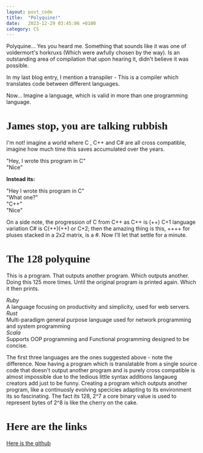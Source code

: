 ```yaml
---
layout: post_code
title:  "Polyquine!"
date:   2023-12-29 03:45:06 +0100
category: CS
---
```


Polyquine... Yes you heard me. Something that sounds like it was one of voldermort's horkruxs (Which were awfully chosen by the way). Is an outstanding area of compilation that upon hearing it, didn't believe it was possible. 

In my last blog entry, I mention a transpiler - This is a compiler which translates code between different languages. 

<p>Now... Imagine a language, which is valid in more than one programming language.</p>

<h1 style="font-family: 'Share Tech Mono'">James stop, you are talking rubbish</h1>

I'm not! imagine a world where C , C++ and C# are all cross compatible, imagine how much time this saves accumulated over the years.

"Hey, I wrote this program in C"<br>
"Nice"<br>

<b>Instead its:</b>

"Hey I wrote this program in C"<br>
"What one?"<br>
"C++"<br>
"Nice"<br>

On a side note, the progression of C from C++ as C++ is (++) C+1 language variation C# is C(++)(++) or C+2; then the amazing thing is this, ++++ for pluses stacked in a 2x2 matrix, is a #. Now I'll let that settle for a minute.

<h1 style="font-family: 'Share Tech Mono'">The 128 polyquine</h1>

This is a program. That outputs another program. Which outputs another. Doing this 125 more times. Until the original program is printed again. Which it then prints. 

<i>Ruby</i><br>
A language focusing on productivity and simplicity, used for web servers.<br>
<i>Rust</i><br>
Multi-paradigm general purpose language used for network programming and system programming<br>
<i>Scala</i><br>
Supports OOP programming and Functional programming designed to be concise. 

<p>The first three languages are the ones suggested above - note the difference. Now having a program which is translatable from a single source code that doesn't output another program and is purely cross compatible is almost impossible due to the tedious little syntax additions langaueg creators add just to be funny. Creating a program which outputs another program, like a continuosly evolving specicies adapting to its environment its so fascinating. The fact its 128, 2^7 a core binary value is used to represent bytes of 2^8 is like the cherry on the cake.</p>


<h1 style="font-family: 'Share Tech Mono'">Here are the links</h1>
<a class="no-padding-paragraph headertut" href="https://github.com/mame/quine-relay">Here is the github</a><br>



